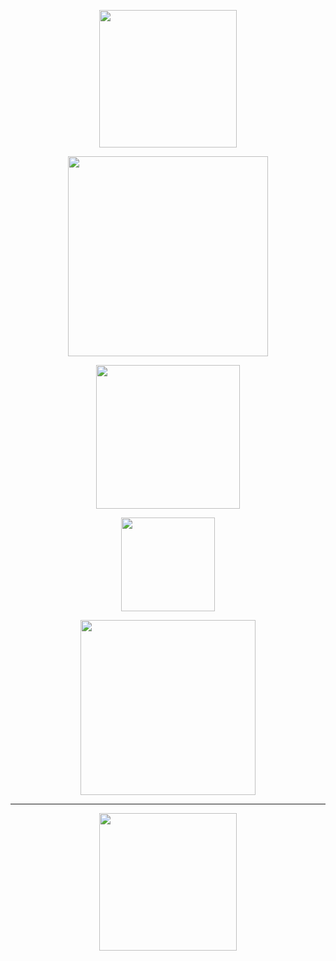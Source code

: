  <p align="center">
    <img width="220" src="https://i.imgur.com/4YgQCBZ.png" alt="">
</p>
<p align="center">
    <img width="320" src="https://i.imgur.com/bSbY732.png" alt="">
</p>
  <p align="center">
    <img width="230" src="https://i.imgur.com/S91miqX.png" alt="">
</p>
 <p align="center">
    <img width="150" src="https://i.imgur.com/U1Rldus.png" alt="">
</p>
  <p align="center">
    <img width="280" src="https://i.imgur.com/afHo06m.png" alt="">
</p>

___

 <p align="center">
    <img width="220" src="https://qph.cf2.quoracdn.net/main-qimg-dd70ba1d2779e549ee3473844ab6ffab" alt="">
</p>
